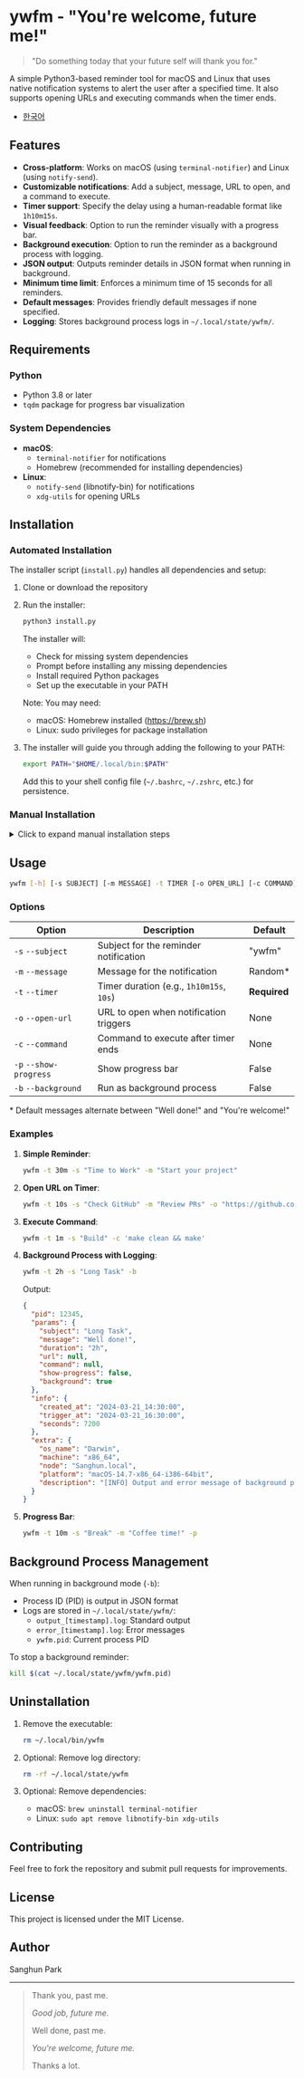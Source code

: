 # ywfm - "You're welcome, future me!"

> "Do something today that your future self will thank you for."

A simple Python3-based reminder tool for macOS and Linux that uses native notification systems to alert the user after a specified time. It also supports opening URLs and executing commands when the timer ends.

- [한국어](/docs/readme/kor.md)

## Features

- **Cross-platform**: Works on macOS (using `terminal-notifier`) and Linux (using `notify-send`).
- **Customizable notifications**: Add a subject, message, URL to open, and a command to execute.
- **Timer support**: Specify the delay using a human-readable format like `1h10m15s`.
- **Visual feedback**: Option to run the reminder visually with a progress bar.
- **Background execution**: Option to run the reminder as a background process with logging.
- **JSON output**: Outputs reminder details in JSON format when running in background.
- **Minimum time limit**: Enforces a minimum time of 15 seconds for all reminders.
- **Default messages**: Provides friendly default messages if none specified.
- **Logging**: Stores background process logs in `~/.local/state/ywfm/`.

## Requirements

### Python

- Python 3.8 or later
- `tqdm` package for progress bar visualization

### System Dependencies

- **macOS**:
  - `terminal-notifier` for notifications
  - Homebrew (recommended for installing dependencies)
- **Linux**:
  - `notify-send` (libnotify-bin) for notifications
  - `xdg-utils` for opening URLs

## Installation

### Automated Installation

The installer script (`install.py`) handles all dependencies and setup:

1. Clone or download the repository
2. Run the installer:

   ```bash
   python3 install.py
   ```

   The installer will:

   - Check for missing system dependencies
   - Prompt before installing any missing dependencies
   - Install required Python packages
   - Set up the executable in your PATH

   Note: You may need:

   - macOS: Homebrew installed (https://brew.sh)
   - Linux: sudo privileges for package installation

3. The installer will guide you through adding the following to your PATH:
   ```bash
   export PATH="$HOME/.local/bin:$PATH"
   ```
   Add this to your shell config file (`~/.bashrc`, `~/.zshrc`, etc.) for persistence.

### Manual Installation

<details>
  <summary>Click to expand manual installation steps</summary>

#### Prerequisites Check

1. Check system dependencies:

   - macOS: `which terminal-notifier`
   - Linux: `which notify-send xdg-open`

2. Check Python packages:
   ```bash
   python3 -m pip show tqdm
   ```

#### System Dependencies

1. macOS:

   ```bash
   brew install terminal-notifier
   ```

2. Linux:
   ```bash
   sudo apt update
   sudo apt install -y libnotify-bin xdg-utils
   ```

#### Python Dependencies

1. Install required package:
   ```bash
   python3 -m pip install --user tqdm
   ```

#### Script Installation

1. Create installation directory:

   ```bash
   mkdir -p ~/.local/bin
   ```

2. Make script executable and install:

   ```bash
   chmod +x main.py
   cp main.py ~/.local/bin/ywfm
   ```

3. Add to PATH (if not already added):
   ```bash
   echo 'export PATH="$HOME/.local/bin:$PATH"' >> ~/.bashrc  # or ~/.zshrc
   source ~/.bashrc  # or ~/.zshrc
   ```
   </details>

## Usage

```bash
ywfm [-h] [-s SUBJECT] [-m MESSAGE] -t TIMER [-o OPEN_URL] [-c COMMAND] [-p] [-b]
```

### Options

| Option                 | Description                              | Default      |
| ---------------------- | ---------------------------------------- | ------------ |
| `-s` `--subject`       | Subject for the reminder notification    | "ywfm"       |
| `-m` `--message`       | Message for the notification             | Random\*     |
| `-t` `--timer`         | Timer duration (e.g., `1h10m15s`, `10s`) | **Required** |
| `-o` `--open-url`      | URL to open when notification triggers   | None         |
| `-c` `--command`       | Command to execute after timer ends      | None         |
| `-p` `--show-progress` | Show progress bar                        | False        |
| `-b` `--background`    | Run as background process                | False        |

\* Default messages alternate between "Well done!" and "You're welcome!"

### Examples

1. **Simple Reminder**:

   ```bash
   ywfm -t 30m -s "Time to Work" -m "Start your project"
   ```

2. **Open URL on Timer**:

   ```bash
   ywfm -t 10s -s "Check GitHub" -m "Review PRs" -o "https://github.com"
   ```

3. **Execute Command**:

   ```bash
   ywfm -t 1m -s "Build" -c 'make clean && make'
   ```

4. **Background Process with Logging**:

   ```bash
   ywfm -t 2h -s "Long Task" -b
   ```

   Output:

   ```json
   {
     "pid": 12345,
     "params": {
       "subject": "Long Task",
       "message": "Well done!",
       "duration": "2h",
       "url": null,
       "command": null,
       "show-progress": false,
       "background": true
     },
     "info": {
       "created_at": "2024-03-21_14:30:00",
       "trigger_at": "2024-03-21_16:30:00",
       "seconds": 7200
     },
     "extra": {
       "os_name": "Darwin",
       "machine": "x86_64",
       "node": "Sanghun.local",
       "platform": "macOS-14.7-x86_64-i386-64bit",
       "description": "[INFO] Output and error message of background process are stored in '~/.local/state/ywfm'."
     }
   }
   ```

5. **Progress Bar**:
   ```bash
   ywfm -t 10m -s "Break" -m "Coffee time!" -p
   ```

## Background Process Management

When running in background mode (`-b`):

- Process ID (PID) is output in JSON format
- Logs are stored in `~/.local/state/ywfm/`:
  - `output_[timestamp].log`: Standard output
  - `error_[timestamp].log`: Error messages
  - `ywfm.pid`: Current process PID

To stop a background reminder:

```bash
kill $(cat ~/.local/state/ywfm/ywfm.pid)
```

## Uninstallation

1. Remove the executable:

   ```bash
   rm ~/.local/bin/ywfm
   ```

2. Optional: Remove log directory:

   ```bash
   rm -rf ~/.local/state/ywfm
   ```

3. Optional: Remove dependencies:
   - macOS: `brew uninstall terminal-notifier`
   - Linux: `sudo apt remove libnotify-bin xdg-utils`

## Contributing

Feel free to fork the repository and submit pull requests for improvements.

## License

This project is licensed under the MIT License.

## Author

Sanghun Park

---

> Thank you, past me.
>
> _Good job, future me._
>
> Well done, past me.
>
> _You're welcome, future me._
>
> Thanks a lot.
